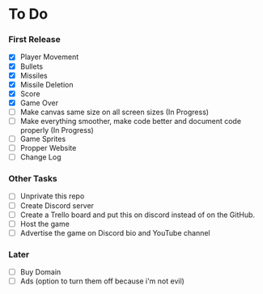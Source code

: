 # To Do

### First Release

- [X] Player Movement
- [X] Bullets
- [X] Missiles
- [X] Missile Deletion
- [X] Score
- [X] Game Over
- [ ] Make canvas same size on all screen sizes (In Progress)
- [ ] Make everything smoother, make code better and document code properly (In Progress)
- [ ] Game Sprites
- [ ] Propper Website
- [ ] Change Log

### Other Tasks

- [ ] Unprivate this repo
- [ ] Create Discord server
- [ ] Create a Trello board and put this on discord instead of on the GitHub.
- [ ] Host the game
- [ ] Advertise the game on Discord bio and YouTube channel

### Later

- [ ] Buy Domain
- [ ] Ads (option to turn them off because i'm not evil)